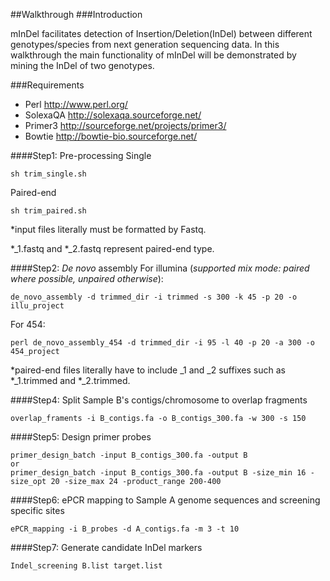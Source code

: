 ##Walkthrough
###Introduction

mInDel facilitates detection of Insertion/Deletion(InDel) between different genotypes/species from next generation sequencing data. In this walkthrough the main functionality of mInDel will be demonstrated by mining the InDel of two genotypes.

###Requirements
- Perl http://www.perl.org/
- SolexaQA http://solexaqa.sourceforge.net/
- Primer3 http://sourceforge.net/projects/primer3/
- Bowtie http://bowtie-bio.sourceforge.net/


####Step1: Pre-processing
Single
```
sh trim_single.sh
```
Paired-end
```
sh trim_paired.sh
```
*input files literally must be formatted by Fastq.

\*_1.fastq and \*_2.fastq represent paired-end type.

####Step2: *De novo* assembly
For illumina (*supported mix mode: paired where possible, unpaired otherwise*):
```
de_novo_assembly -d trimmed_dir -i trimmed -s 300 -k 45 -p 20 -o illu_project
```
For 454:
```
perl de_novo_assembly_454 -d trimmed_dir -i 95 -l 40 -p 20 -a 300 -o 454_project
```

\*paired-end files literally have to include _1 and _2 suffixes such as \*_1.trimmed and \*_2.trimmed.


####Step4: Split Sample B's contigs/chromosome to overlap fragments
```
overlap_framents -i B_contigs.fa -o B_contigs_300.fa -w 300 -s 150
```

####Step5: Design primer probes
```
primer_design_batch -input B_contigs_300.fa -output B
or
primer_design_batch -input B_contigs_300.fa -output B -size_min 16 -size_opt 20 -size_max 24 -product_range 200-400
```

####Step6: ePCR mapping to Sample A genome sequences and screening specific sites
```
ePCR_mapping -i B_probes -d A_contigs.fa -m 3 -t 10
```

####Step7: Generate candidate InDel markers
```
Indel_screening B.list target.list
```
